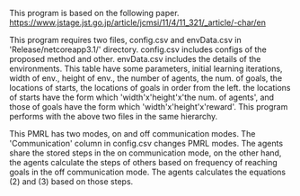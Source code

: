 This program is based on the following paper. <br>
https://www.jstage.jst.go.jp/article/jcmsi/11/4/11_321/_article/-char/en

This program requires two files, config.csv and envData.csv in 'Release/netcoreapp3.1/' directory.
config.csv includes configs of the proposed method and other. envData.csv includes the details of the environments. This table have some parameters, initial learning iterations, width of env., height of env., the number of agents, the num. of goals, the locations of starts, the locations of goals in order from the left.
the locations of starts have the form which 'width'x'height'x'the num. of agents', and those of goals have the form which  'width'x'height'x'reward'.
This program performs with the above two files in the same hierarchy.

This PMRL has two modes, on and off communication modes. The 'Communication' column in config.csv changes PMRL modes.
The agents share the stored steps in the on communication mode, on the other hand, the agents calculate the steps of others based on frequency of reaching goals in the off communication mode. The agents calculates the equations (2) and (3) based on those steps.
